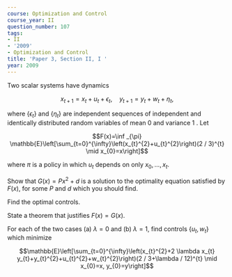 ```yaml
---
course: Optimization and Control
course_year: II
question_number: 107
tags:
- II
- '2009'
- Optimization and Control
title: 'Paper 3, Section II, I '
year: 2009
---
```




Two scalar systems have dynamics

$$x_{t+1}=x_{t}+u_{t}+\epsilon_{t}, \quad y_{t+1}=y_{t}+w_{t}+\eta_{t},$$

where $\left\{\epsilon_{t}\right\}$ and $\left\{\eta_{t}\right\}$ are independent sequences of independent and identically distributed random variables of mean 0 and variance 1 . Let

$$F(x)=\inf _{\pi} \mathbb{E}\left[\sum_{t=0}^{\infty}\left(x_{t}^{2}+u_{t}^{2}\right)(2 / 3)^{t} \mid x_{0}=x\right]$$

where $\pi$ is a policy in which $u_{t}$ depends on only $x_{0}, \ldots, x_{t}$.

Show that $G(x)=P x^{2}+d$ is a solution to the optimality equation satisfied by $F(x)$, for some $P$ and $d$ which you should find.

Find the optimal controls.

State a theorem that justifies $F(x)=G(x)$.

For each of the two cases (a) $\lambda=0$ and (b) $\lambda=1$, find controls $\left\{u_{t}, w_{t}\right\}$ which minimize

$$\mathbb{E}\left[\sum_{t=0}^{\infty}\left(x_{t}^{2}+2 \lambda x_{t} y_{t}+y_{t}^{2}+u_{t}^{2}+w_{t}^{2}\right)(2 / 3+\lambda / 12)^{t} \mid x_{0}=x, y_{0}=y\right]$$